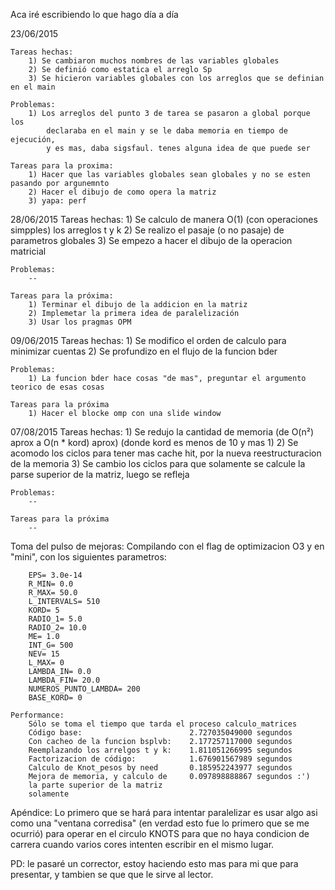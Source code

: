 Aca iré escribiendo lo que hago día a día

23/06/2015

    Tareas hechas:
        1) Se cambiaron muchos nombres de las variables globales
        2) Se definió como estatica el arreglo Sp
        3) Se hicieron variables globales con los arreglos que se definian en el main

    Problemas:
        1) Los arreglos del punto 3 de tarea se pasaron a global porque los 
            declaraba en el main y se le daba memoria en tiempo de ejecución, 
            y es mas, daba sigsfaul. tenes alguna idea de que puede ser

    Tareas para la proxima:
        1) Hacer que las variables globales sean globales y no se esten pasando por argunemnto
        2) Hacer el dibujo de como opera la matriz
        3) yapa: perf

28/06/2015
    Tareas hechas:
        1) Se calculo de manera O(1) (con operaciones simpples) los arreglos t y k
        2) Se realizo el pasaje (o no pasaje) de parametros globales
        3) Se empezo a hacer el dibujo de la operacion matricial

    Problemas:
        --

    Tareas para la próxima:
        1) Terminar el dibujo de la addicion en la matriz
        2) Implemetar la primera idea de paralelización
        3) Usar los pragmas OPM

09/06/2015
    Tareas hechas:
        1) Se modifico el orden de calculo para minimizar cuentas
        2) Se profundizo en el flujo de la funcion bder

    Problemas:
        1) La funcion bder hace cosas "de mas", preguntar el argumento teorico de esas cosas

    Tareas para la próxima
        1) Hacer el blocke omp con una slide window

07/08/2015
    Tareas hechas:
        1) Se redujo la cantidad de memoria (de O(n²) aprox a O(n * kord) aprox) (donde kord es menos de 10 y mas 1)
        2) Se acomodo los ciclos para tener mas cache hit, por la nueva reestructuracion de la memoria
        3) Se cambio los ciclos para que solamente se calcule la parse superior de la matriz, luego se refleja

    Problemas:
        --

    Tareas para la próxima
        --

Toma del pulso de mejoras:
    Compilando con el flag de optimizacion O3 y en "mini", con los siguientes parametros:

        EPS= 3.0e-14
        R_MIN= 0.0 
        R_MAX= 50.0
        L_INTERVALS= 510
        KORD= 5 
        RADIO_1= 5.0 
        RADIO_2= 10.0 
        ME= 1.0 
        INT_G= 500 
        NEV= 15 
        L_MAX= 0 
        LAMBDA_IN= 0.0 
        LAMBDA_FIN= 20.0 
        NUMEROS_PUNTO_LAMBDA= 200 
        BASE_KORD= 0

    Performance:
        Sólo se toma el tiempo que tarda el proceso calculo_matrices
        Código base:                        2.727035049000 segundos
        Con cacheo de la funcion bsplvb:    2.177257117000 segundos
        Reemplazando los arrelgos t y k:    1.811051266995 segundos
        Factorizacion de código:            1.676901567989 segundos
        Calculo de Knot_pesos by need       0.185952243977 segundos 
		Mejora de memoria, y calculo de     0.097898888867 segundos :')
		la parte superior de la matriz
		solamente

        

Apéndice:
        Lo primero que se hará para intentar paralelizar es usar algo asi como una "ventana corredisa" (en verdad esto fue lo primero que se me ocurrió) para operar en el circulo KNOTS para que no haya condicion de carrera cuando varios cores intenten escribir en el mismo lugar.


PD: le pasaré un corrector, estoy haciendo esto mas para mi que para presentar, y tambien se que
que le sirve al lector.
